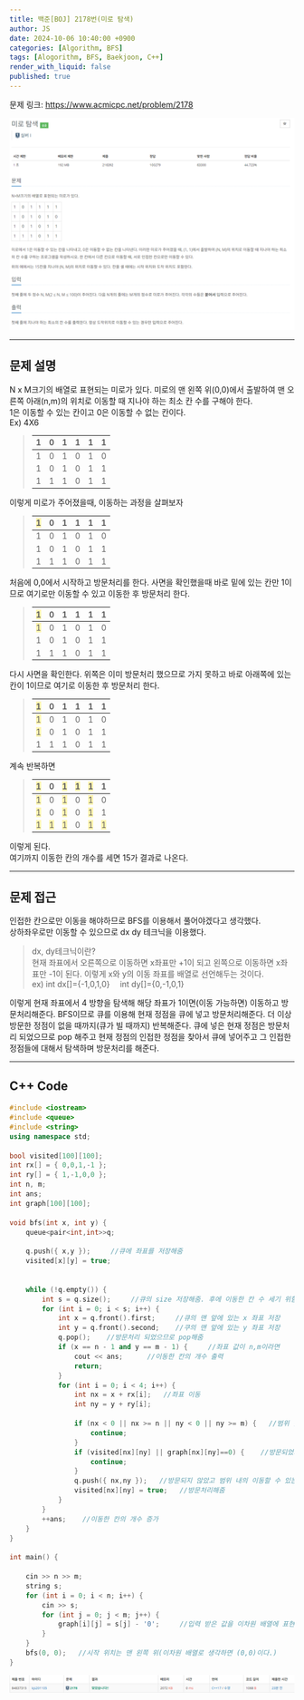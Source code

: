 ```yaml
---
title: 백준[BOJ] 2178번(미로 탐색)
author: JS
date: 2024-10-06 10:40:00 +0900
categories: [Algorithm, BFS]
tags: [Alogorithm, BFS, Baekjoon, C++]
render_with_liquid: false
published: true
---
```


문제 링크: <https://www.acmicpc.net/problem/2178>

![img](./assets/img/baekjoon/2178.png)

-----  
## __문제 설명__
N x M크기의 배열로 표현되는 미로가 있다.
미로의 맨 왼쪽 위(0,0)에서 출발하여 맨 오른쪽 아래(n,m)의 위치로 이동할 때 지나야 하는 최소 칸 수를 구해야 한다.  
1은 이동할 수 있는 칸이고 0은 이동할 수 없는 칸이다.   
Ex) 4X6
> | 1 | 0 | 1 | 1 | 1 | 1 |  
> |---|---|---|---|---|---|  
> |1|0|1|0|1|0|  
> |1|0|1|0|1|1|
> |1|1|1|0|1|1|

이렇게 미로가 주어졌을때, 이동하는 과정을 살펴보자  
> | <span style="background-color:#fff5b1">1</span> | 0 | 1 | 1 | 1 | 1 |  
> |---|---|---|---|---|---|  
> |1|0|1|0|1|0|  
> |1|0|1|0|1|1|
> |1|1|1|0|1|1| 

처음에 0,0에서 시작하고 방문처리를 한다. 사면을 확인했을때 바로 밑에 있는 칸만 1이므로 여기로만 이동할 수 있고 이동한 후 방문처리 한다.

> | <span style="background-color:#fff5b1">1</span> | 0 | 1 | 1 | 1 | 1 |  
> |---|---|---|---|---|---|  
> |<span style="background-color:#fff5b1">1</span>|0|1|0|1|0|  
> |1|0|1|0|1|1|
> |1|1|1|0|1|1|
   
다시 사면을 확인한다. 위쪽은 이미 방문처리 했으므로 가지 못하고 바로 아래쪽에 있는 칸이 1이므로 여기로 이동한 후 방문처리 한다.  

> | <span style="background-color:#fff5b1">1</span> | 0 | 1 | 1 | 1 | 1 |  
> |---|---|---|---|---|---|  
> |<span style="background-color:#fff5b1">1</span>|0|1|0|1|0|  
> |<span style="background-color:#fff5b1">1</span>|0|1|0|1|1|
> |1|1|1|0|1|1|  

계속 반복하면  

> | <span style="background-color:#fff5b1">1</span> | 0 | <span style="background-color:#fff5b1">1</span> | <span style="background-color:#fff5b1">1</span> | <span style="background-color:#fff5b1">1</span> | 1 |  
> |---|---|---|---|---|---|  
> |<span style="background-color:#fff5b1">1</span>|0|<span style="background-color:#fff5b1">1</span>|0|<span style="background-color:#fff5b1">1</span>|0|  
> |<span style="background-color:#fff5b1">1</span>|0|<span style="background-color:#fff5b1">1</span>|0|<span style="background-color:#fff5b1">1</span>|1|
> |<span style="background-color:#fff5b1">1</span>|<span style="background-color:#fff5b1">1</span>|<span style="background-color:#fff5b1">1</span>|0|<span style="background-color:#fff5b1">1</span>|<span style="background-color:#fff5b1">1</span>|  

이렇게 된다.  
여기까지 이동한 칸의 개수를 세면 15가 결과로 나온다.  

------  

## __문제 접근__
인접한 칸으로만 이동을 해야하므로 BFS를 이용해서 풀어야겠다고 생각했다.  
상하좌우로만 이동할 수 있으므로 dx dy 테크닉을 이용했다. 
> dx, dy테크닉이란?  
현재 좌표에서 오른쪽으로 이동하면 x좌표만 +1이 되고 왼쪽으로 이동하면 x좌표만 -1이 된다. 이렇게 x와 y의 이동 좌표를 배열로 선언해두는 것이다.  
ex) int dx[]={-1,0,1,0} &emsp;int dy[]={0,-1,0,1}
  
이렇게 현재 좌표에서 4 방향을 탐색해 해당 좌표가 1이면(이동 가능하면) 이동하고 방문처리해준다. BFS이므로 큐를 이용해 현재 정점을 큐에 넣고 방문처리해준다. 더 이상 방문한 정점이 없을 때까지(큐가 빌 때까지) 반복해준다. 큐에 넣은 현재 정점은 방문처리 되었으므로 pop 해주고 현재 정점의 인접한 정점을 찾아서 큐에 넣어주고 그 인접한 정점들에 대해서 탐색하며 방문처리를 해준다.  

-----

## __C++ Code__
```cpp
#include <iostream>
#include <queue>
#include <string>
using namespace std;

bool visited[100][100];
int rx[] = { 0,0,1,-1 };
int ry[] = { 1,-1,0,0 };
int n, m;
int ans;
int graph[100][100];

void bfs(int x, int y) {
	queue<pair<int,int>>q;
	
	q.push({ x,y });     //큐에 좌표를 저장해줌
	visited[x][y] = true;
	
	
	while (!q.empty()) {
		int s = q.size();     //큐의 size 저장해줌. 후에 이동한 칸 수 세기 위함.
		for (int i = 0; i < s; i++) {
			int x = q.front().first;     //큐의 맨 앞에 있는 x 좌표 저장
			int y = q.front().second;    //쿠의 맨 앞에 있는 y 좌표 저장
			q.pop();    //방문처리 되었으므로 pop해줌
			if (x == n - 1 and y == m - 1) {     //좌표 값이 n,m이라면
				cout << ans;      //이동한 칸의 개수 출력
				return;
			}
			for (int i = 0; i < 4; i++) {
				int nx = x + rx[i];   //좌표 이동
				int ny = y + ry[i];
				
				if (nx < 0 || nx >= n || ny < 0 || ny >= m) {   //범위 벗어나면 계속 다른 좌표 탐색
					continue;
				}
				if (visited[nx][ny] || graph[nx][ny]==0) {    //방문되었거나 이동할 수 없는 좌표이면(좌표 값이 0이면) 계속 다른 좌표를 탐색
					continue;
				}
				q.push({ nx,ny });   //방문되지 않았고 범위 내의 이동할 수 있는 좌표이면(좌표 값이 1이면) 큐에 넣어주고
				visited[nx][ny] = true;   //방문처리해줌
			}
		}
		++ans;    //이동한 칸의 개수 증가
	}
}

int main() {

	cin >> n >> m;
	string s;
	for (int i = 0; i < n; i++) {
		cin >> s;
		for (int j = 0; j < m; j++) {
			graph[i][j] = s[j] - '0';     //입력 받은 값을 이차원 배열에 표현해주며 미로 만듬. 문자형태이므로 숫자로 변환
		}
	}
	bfs(0, 0);   //시작 위치는 맨 왼쪽 위(이차원 배열로 생각하면 (0,0)이다.)
}
```
![img](./assets/img/baekjoon/2178-2.png)